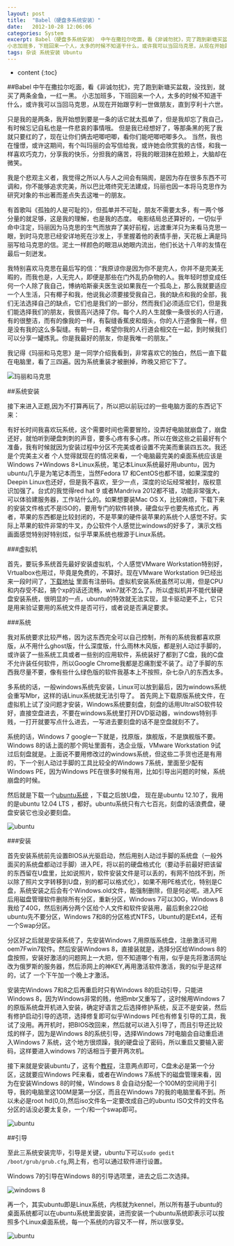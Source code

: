 ```yaml
---
layout: post
title:  "Babel（硬盘多系统安装）"
date:   2012-10-28 12:06:06
categories: System
excerpt: Babel（硬盘多系统安装） 中午在撒拉尔吃面，看《非诚勿扰》，完了跑到新塘买盆栽，没找到，就买了两条金鱼，一红一黑。
小志加班多，下班回来一个人，太多的时候不知道干什么，或许我可以当回马克思，从现在开始跟亨利一世做朋友，直到亨利十六世。
tags: 杂谈 系统安装 Ubuntu 
---
```


* content
{:toc}

##Babel
 中午在撒拉尔吃面，看《非诚勿扰》，完了跑到新塘买盆栽，没找到，就买了两条金鱼，一红一黑。
小志加班多，下班回来一个人，太多的时候不知道干什么，或许我可以当回马克思，从现在开始跟亨利一世做朋友，直到亨利十六世。

只是我的是两条，我开始想到要是一条的话它就太孤单了，但是我却忘了我自己，有时候忘记自私也是一件悲哀的事情哦。
但是我已经想好了，等那条黑的死了我就只要红的了，现在让你们俩去吧唧吧唧，看你们能吧唧吧唧多久。
当然，我也在憧憬，或许这期间，有个叫玛丽的会写信给我，或许她会欣赏我的古怪，和我一样喜欢巧克力，分享我的快乐，分担我的痛苦，将我的眼泪抹在脸颊上，大脑却在微笑。

我是个悲观主义者，我觉得之所以人与人之间会有隔阂，是因为存在很多东西不可调和，你不能够追求完美，所以巴比塔终究无法建成，玛丽也因一本将马克思作为研究对象的书出著而差点失去这唯一的朋友。

有首歌叫《孤独的人是可耻的》，但孤单并不可耻，朋友不需要太多，有一两个够分量的就足够，这是我的理解，也是我的态度。
 电影结局总还算好的，一切似乎命中注定，玛丽因为马克思的生气而放弃了美好前程，远渡重洋只为来看马克思一眼，到时马克思已经安详地死在沙发上，手里握着他的表情手册，天花板上满是玛丽写给马克思的信。泥土一样颜色的眼泪从她眼内流出，他们长达十八年的友情在最后一刻迸发。

我特别喜欢马克思在最后写的信：“我原谅你是因为你不是完人，你并不是完美无暇的，而我也是，人无完人，即便是那些在门外乱扔杂物的人。我年轻时想变成任何一个人除了我自己，博纳哈斯豪夫医生说如果我在一个孤岛上，那么我就要适应一个人生活，只有椰子和我，他说我必须要接受我自己，我的缺点和我的全部，我们无法选择自己的缺点，它们也是我们的一部分，然而我们必须适应它们，但是我们能选择我们的朋友，我很高兴选择了你。每个人的人生就像一条很长的人行道，有的很整洁，而有的像我的一样，有裂缝香蕉皮和烟头，你的人行道像我一样，但是没有我的这么多裂缝。有朝一日，希望你我的人行道会相交在一起，到时候我们可以分享一罐炼乳。你是我最好的朋友，你是我唯一的朋友。”

我记得《玛丽和马克思》是一同学介绍我看到，非常喜欢它的独白，然后一直下载在电脑里，看了三四遍。因为系统重装才被删掉，昨晚又把它下了。 

![玛丽和马克思](/css/pics/babel0.jpg "玛丽和马克思")

##系统安装

 接下来进入正题,因为不打算再玩了，所以把以前玩过的一些电脑方面的东西记下来： 

有好长时间我喜欢玩系统，这个需要时间也需要冒险，没弄好电脑就崩盘了，崩盘还好，就怕听到硬盘刺刺的声音，要多心疼有多心疼。所以在做这些之前最好有个准备，我有时候就因为安装过程中分区不完美或者设置不完美而重装四五次。我还是个完美主义者
个人觉得就现在的情况来看，一个电脑最完美的桌面系统应该是 Windows 7+Windows 8+Linux系统，笔记本Linux系统最好用ubuntu，因为ubuntu几乎是为笔记本而生，当然Fedora 17 和CentOS也都不错，如果深度的Deepin Linux也还好，但是我不喜欢，至少一点，深度的论坛经常被封，版权意识加强了。台式的我觉得red hat 9 或者Mandriva 2012都不错，功能非常强大，可以体验建服务器，工作站什么的。如果想要装Mac OS X，比较麻烦，下载下来的安装文件格式不是ISO的，要用专门的软件转换，硬盘似乎也要先格式化，再者，苹果的东西都是比较封闭的，不是苹果的硬件装苹果的系统个人感觉不好。实际上苹果的软件非常的牛叉，办公软件个人感觉比windows的好多了，演示文档画面感觉特别好特别炫，似乎苹果系统也根源于Linux系统。

###虚拟机

首先，要玩多系统首先最好安装虚拟机，个人感觉VMware Workstation特别好，Vrtualbox也用过，毕竟是免费的，不算好。现在VMware Workstation 9已经出来一段时间了，[下载地址](http://blog.itful.com/articles/2012/3989_vmware-workstation-9-0-download.html) 里面有注册码。虚拟机安装系统虽然可以用，但是CPU和内存受不起，搞个xp的话还流畅，win7就不怎么了。所以虚拟机并不能代替硬盘安装系统，很明显的一点，ubuntu的特效就无法实现，显卡驱动更不上，它只是用来验证要用的系统文件是否可行，或者说是否满足要求。

###系统

我对系统要求比较严格，因为这东西完全可以自己控制，所有的系统我都喜欢原版，从不用什么ghost版，什么深度版，什么雨林木风版，都是别人动过手脚的，或许装了一些系统工具或者一些别的应用软件，系统装好了都到了C盘，我的C盘不允许装任何软件，所以Google Chrome我都是忍痛割爱不装了。动了手脚的东西我尽量不要，像有些什么绿色版的软件我基本上不按照，杂七杂八的东西太多。

多系统的话，一般windows系统先安装，Linux可以放到最后，因为windows系统会重写Mbr，这样的话Linux系统就无法引导了。
首先网上下载原版系统文件，在虚拟机上试了没问题才安装，Windows系统要刻盘，刻盘的话用UltraISO软件较好，直接空盘进去，不要在windows系统里打开DVD驱动器，windows特别手贱，一打开就要写点什么进去，一写进去要刻盘的话不是空盘就刻不了。

系统的话，Windows 7 google一下就是，找原版，旗舰版，不是旗舰版不要。Windows 8的话上面的那个网址里面有，选企业版，VMware Workstation 9试过后刻盘就是。上面说不要用修改过的windows系统，但这些二手货也还是有用的，下一个别人动过手脚的工具比较全的Windows 7系统，里面至少配有Windows PE，因为Windows PE在很多时候有用，比如引导出问题的时候，系统崩盘的时候。

然后就是下载一个[ubuntu系统](http://www.ubuntu.com/) ，下载之后放U盘， 现在是ubuntu 12.10了，我用的是ubuntu 12.04 LTS ，都好。ubuntu系统只有六七百兆，刻盘的话浪费盘，硬盘安装它也没必要刻盘。

![ubuntu](/css/pics/babel2.jpg "ubuntu")

###安装

首先安装系统前先设置BIOS从光驱启动，然后用别人动过手脚的系统盘（一般外面买的系统盘都动过手脚）进入PE，将以前的硬盘格式化（要动手前最好把该留的东西留在U盘里，比如说照片，软件安装文件是可以丢的，有网不怕找不到，所以除了照片文字转移到U盘，别的都可以格式化），如果不用PE格式化，特别是C盘，系统安装之后会有个Windows.old文件，能强制删除，但是何必呢。进入PE后用磁盘管理软件删除所有分区，重新分区，Windows 7可以30G，Windows 8我给了40G，然后别再分两个区给个人文件和软件安装用，最后剩余22G给ubuntu先不要分区，Windows 7和8的分区格式NTFS，Ubuntu的是Ext4，还有一个Swap分区。

分区好之后就是安装系统了，先安装Windows 7,用原版系统盘，注册激活可用oem7Fwin7软件。然后安装Windows 8，直接装就是，选择分区给Windows 8的盘按照，安装好激活的问题网上一大把，但不知道哪个有用，似乎是先将激活网址改为俄罗斯的服务器，然后添网上的神KEY,再用激活软件激活，我的似乎是这样的，试了 一个下午加一个晚上才激活。

安装完Windows 7和8之后再重启时只有Windows 8的启动引导，只能进Windows 8，因为Windows非常的贱，他把mbr又重写了，这时候用Windows 7的原版系统盘开机进入安装，确定好语言之后选择修护系统，反正不是安装，然后有修护启动引导的选项，选择修复即可似乎Windows PE也有修复引导的工具，我试了没用。再开机时，把BIOS改回来，然后就可以进入引导了，而且引导还比较炫的样子，因为是Windows 8的系统引导，选择Windows 7时电脑会自动重启进入Windows 7 系统，这个地方很烦躁，我的硬盘设了密码，所以重启又要输入密码，这样要进入windows 7的话相当于要开两次机。

接下来就是安装ubuntu了，这有个[教程](http://wenku.baidu.com/view/1e07bf275901020207409ccf.html)，注意两点即可，C盘未必是第一个分区，这就要应Windows PE来看，或者在Windows 7系统下的磁盘管理来看，因为在安装Windows 8的时候，Windows 8 会自动分配一个100M的空间用于引导，我的电脑里这100M是第一分区，而且在Windows 7的我的电脑里看不到。所以未必是root hd(0,0),然后iso文件名一定要改成自己的ubuntu ISO文件的文件名分区的话没必要太复杂，一个/和一个swap即可。

![ubuntu](/css/pics/babel1.jpg "ubuntu")

##引导

至此三系统安装完毕，引导是关键，ubuntu下可以`sudo gedit /boot/grub/grub.cfg`,网上有，也可以通过软件进行设置。

Windows 7的引导在Windows 8的引导选项里，进去之后二次选择。

![windows 8](/css/pics/babel3.png "windows 8")

再一个，其实ubuntu即是Linux系统，内核就为kennel，所以所有基于ubuntu的桌面系统都可以在ubuntu系统里面安装，进而安装一个ubuntu系统即表示可以按照多个Linux桌面系统，每一个系统的内容又不一样，所以很享受。

![ubuntu](/css/pics/babel4.png "ubuntu")

